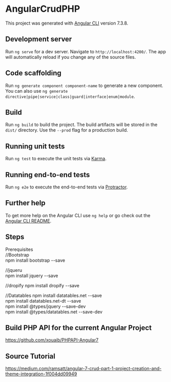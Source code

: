 # AngularCrudPHP

This project was generated with [Angular CLI](https://github.com/angular/angular-cli) version 7.3.8.

## Development server

Run `ng serve` for a dev server. Navigate to `http://localhost:4200/`. The app will automatically reload if you change any of the source files.

## Code scaffolding

Run `ng generate component component-name` to generate a new component. You can also use `ng generate directive|pipe|service|class|guard|interface|enum|module`.

## Build

Run `ng build` to build the project. The build artifacts will be stored in the `dist/` directory. Use the `--prod` flag for a production build.

## Running unit tests

Run `ng test` to execute the unit tests via [Karma](https://karma-runner.github.io).

## Running end-to-end tests

Run `ng e2e` to execute the end-to-end tests via [Protractor](http://www.protractortest.org/).

## Further help

To get more help on the Angular CLI use `ng help` or go check out the [Angular CLI README](https://github.com/angular/angular-cli/blob/master/README.md).

## Steps

Prerequisites  
//Bootstrap  
npm install bootstrap --save  

//jqueru  
npm install jquery --save  

//dropify
npm install dropify --save  

//Datatables
npm install datatables.net --save  
npm install datatables.net-dt --save  
npm install @types/jquery --save-dev  
npm install @types/datatables.net --save-dev  

## Build PHP API for the current Angular Project
https://github.com/xouaib/PHPAPI-Angular7


## Source Tutorial
https://medium.com/ramsatt/angular-7-crud-part-1-project-creation-and-theme-integration-1f004dd09949